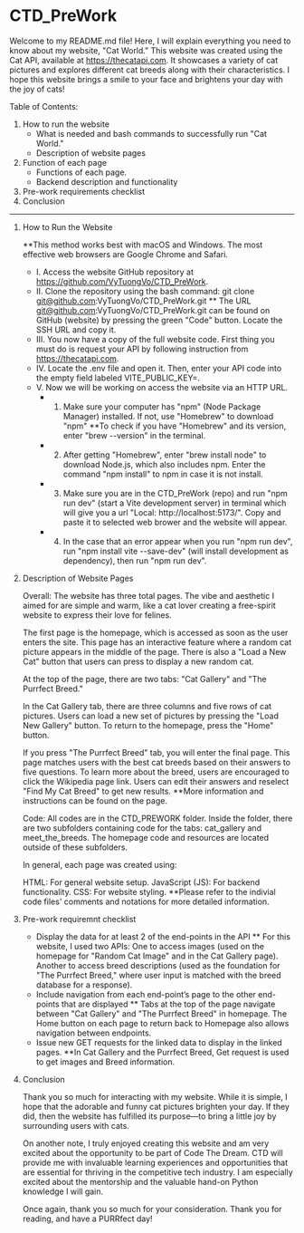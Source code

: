 # CTD_PreWork

Welcome to my README.md file! Here, I will explain everything you need to know about my website, "Cat World." This website was created using the Cat API, available at https://thecatapi.com. It showcases a variety of cat pictures and explores different cat breeds along with their characteristics. I hope this website brings a smile to your face and brightens your day with the joy of cats!

Table of Contents:

1. How to run the website
    - What is needed and bash commands to successfully run "Cat World."
    - Description of website pages
2. Function of each page
    - Functions of each page.
    - Backend description and functionality
3. Pre-work requirements checklist
4. Conclusion

---

1. How to Run the Website

    **This method works best with macOS and Windows. The most effective web browsers are Google Chrome and Safari.

    - I. Access the website GitHub repository at https://github.com/VyTuongVo/CTD_PreWork.
    - II. Clone the repository using the bash command: git clone git@github.com:VyTuongVo/CTD_PreWork.git
    ** The URL git@github.com:VyTuongVo/CTD_PreWork.git can be found on GitHub (website) by pressing the green "Code" button. Locate the SSH URL and copy it.
    - III. You now have a copy of the full website code. First thing you must do is request your API by following instruction from https://thecatapi.com. 
    - IV. Locate the .env file and open it. Then, enter your API code into the empty field labeled VITE_PUBLIC_KEY=.
    - V. Now we will be working on access the website via an HTTP URL.
        - 1. Make sure your computer has "npm" (Node Package Manager) installed. If not, use "Homebrew" to download "npm"
        **To check if you have "Homebrew" and its version, enter "brew --version" in the terminal.
       - 2. After getting "Homebrew", enter "brew install node" to download Node.js, which also includes npm.  Enter the command "npm install" to npm in case it is not install.
       - 3. Make sure you are in the CTD_PreWork (repo) and run "npm run dev" (start a Vite development server) in terminal which will give you a url "Local:   http://localhost:5173/". Copy and paste it to selected web brower and the website will appear.
       - 4. In the case that an error appear when you run "npm run dev", run "npm install vite --save-dev" (will install development as dependency), then run "npm run dev".

2. Description of Website Pages

    Overall:
    The website has three total pages. The vibe and aesthetic I aimed for are simple and warm, like a cat lover creating a free-spirit website to express their love for felines.

    The first page is the homepage, which is accessed as soon as the user enters the site. This page has an interactive feature where a random cat picture appears in the middle of the page. There is also a "Load a New Cat" button that users can press to display a new random cat.

    At the top of the page, there are two tabs: "Cat Gallery" and "The Purrfect Breed."

    In the Cat Gallery tab, there are three columns and five rows of cat pictures. Users can load a new set of pictures by pressing the "Load New Gallery" button. To return to the homepage, press the "Home" button.

    If you press "The Purrfect Breed" tab, you will enter the final page. This page matches users with the best cat breeds based on their answers to five questions. To learn more about the breed, users are encouraged to click the Wikipedia page link. Users can edit their answers and reselect "Find My Cat Breed" to get new results.
    **More information and instructions can be found on the page.

    Code:
    All codes are in the CTD_PREWORK folder. Inside the folder, there are two subfolders containing code for the tabs: cat_gallery and meet_the_breeds. The homepage code and resources are located outside of these subfolders.

    In general, each page was created using:

    HTML: For general website setup.
    JavaScript (JS): For backend functionality.
    CSS: For website styling.
    **Please refer to the indivial code files' comments and notations for more detailed information.


3. Pre-work requiremnt checklist

    - Display the data for at least 2 of the end-points in the API
        ** For this website, I used two APIs: One to access images (used on the homepage for "Random Cat Image" and in the Cat Gallery page). Another to access breed descriptions (used as the foundation for "The Purrfect Breed," where user input is matched with the breed database for a response).
    - Include navigation from each end-point’s page to the other end-points that are displayed
        ** Tabs at the top of the page navigate between "Cat Gallery" and "The Purrfect Breed" in homepage. The Home button on each page to return back to Homepage also allows navigation between endpoints.
    - Issue new GET requests for the linked data to display in the linked pages.
        **In Cat Gallery and the Purrfect Breed, Get request is used to get images and Breed information.


4. Conclusion

    Thank you so much for interacting with my website. While it is simple, I hope that the adorable and funny cat pictures brighten your day. If they did, then the website has fulfilled its purpose—to bring a little joy by surrounding users with cats.

    On another note, I truly enjoyed creating this website and am very excited about the opportunity to be part of Code The Dream. CTD will provide me with invaluable learning experiences and opportunities that are essential for thriving in the competitive tech industry. I am especially excited about the mentorship and the valuable hand-on Python knowledge I will gain.

    Once again, thank you so much for your consideration. Thank you for reading, and have a PURRfect day!

